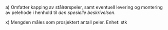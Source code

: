 a) Omfatter kapping av stålrørspeler, samt eventuell levering og montering av pelehode i henhold til *den spesielle beskrivelsen*.

x) Mengden måles som prosjektert antall peler. Enhet: stk

